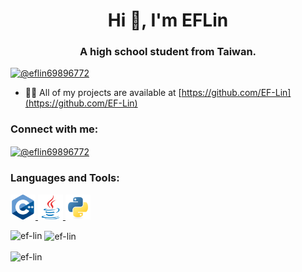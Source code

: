 <!--generate from https://rahuldkjain.github.io/gh-profile-readme-generator/-->
<h1 align="center">Hi 👋, I'm EFLin</h1>
<h3 align="center">A high school student from Taiwan.</h3>

<p align="left"> <a href="https://twitter.com/@eflin69896772" target="blank"><img src="https://img.shields.io/twitter/follow/eflin69896772?logo=twitter&style=for-the-badge" alt="@eflin69896772" /></a> </p>

- 👨‍💻 All of my projects are available at [https://github.com/EF-Lin](https://github.com/EF-Lin)

<h3 align="left">Connect with me:</h3>
<p align="left">
<a href="https://twitter.com/@eflin69896772" target="blank"><img align="center" src="https://raw.githubusercontent.com/rahuldkjain/github-profile-readme-generator/master/src/images/icons/Social/twitter.svg" alt="@eflin69896772" height="30" width="40" /></a>
</p>

<h3 align="left">Languages and Tools:</h3>
<p align="left"> <a href="https://www.w3schools.com/cpp/" target="_blank" rel="noreferrer"> <img src="https://raw.githubusercontent.com/devicons/devicon/master/icons/cplusplus/cplusplus-original.svg" alt="cplusplus" width="40" height="40"/> </a> <a href="https://www.java.com" target="_blank" rel="noreferrer"> <img src="https://raw.githubusercontent.com/devicons/devicon/master/icons/java/java-original.svg" alt="java" width="40" height="40"/> </a> <a href="https://www.python.org" target="_blank" rel="noreferrer"> <img src="https://raw.githubusercontent.com/devicons/devicon/master/icons/python/python-original.svg" alt="python" width="40" height="40"/> </a> </p>

<p><img align="left" src="https://github-readme-stats.vercel.app/api/top-langs?username=ef-lin&show_icons=true&locale=en&layout=compact" alt="ef-lin" /></p>

<p>&nbsp;<img align="center" src="https://github-readme-stats.vercel.app/api?username=ef-lin&show_icons=true&locale=en" alt="ef-lin" /></p>

<p><img align="center" src="https://github-readme-streak-stats.herokuapp.com/?user=ef-lin&" alt="ef-lin" /></p>
